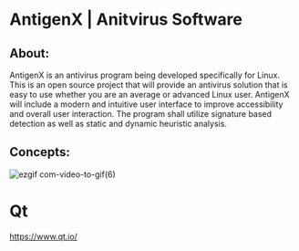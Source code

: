 # AntigenX | Anitvirus Software  

## About:      
AntigenX is an antivirus program being developed specifically for Linux. This is an open source project that will provide an antivirus solution that is easy to use whether you are an average or advanced Linux user. AntigenX will include a modern and intuitive user interface to improve accessibility and overall user interaction. The program shall utilize signature based detection as well as static and dynamic heuristic analysis.       

## Concepts:         
![ezgif com-video-to-gif(6)](https://user-images.githubusercontent.com/22214754/112762164-25248380-8fb3-11eb-9c6c-100d8f869b5e.gif) 

 # Qt
   https://www.qt.io/

